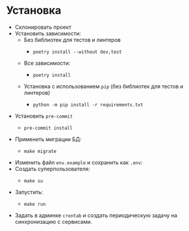 # Установка

* Склонировать проект
* Установить зависимости:
  * Без библиотек для тестов и линтеров
    * ```shell
      poetry install --without dev,test
      ```
  * Все зависимости:
    * ```shell
      poetry install
      ```
  * Установка с использованием `pip` (без библиотек для тестов и линтеров)
    * ```shell
      python -m pip install -r requirements.txt
      ```
* Установить `pre-commit`
  * ```shell
    pre-commit install
    ```
* Применить миграции БД:
  * ```shell
    make migrate
    ```
* Изменить файл `env.example` и сохранить как `.env`:
* Создать суперпользователя:
  * ```shell
    make su
    ```
* Запустить:
  * ```shell
    make run
    ```
* Задать в админке `crontab` и создать периодическую задачу на синхронизацию с сервисами.